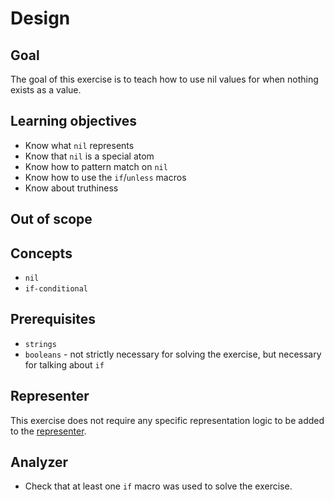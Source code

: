 # Design

## Goal

The goal of this exercise is to teach how to use nil values for when nothing exists as a value.

## Learning objectives

- Know what `nil` represents
- Know that `nil` is a special atom
- Know how to pattern match on `nil`
- Know how to use the `if`/`unless` macros
- Know about truthiness

## Out of scope

## Concepts

- `nil`
- `if-conditional`

## Prerequisites

- `strings`
- `booleans` - not strictly necessary for solving the exercise, but necessary for talking about `if`

## Representer

This exercise does not require any specific representation logic to be added to the [representer][representer].

## Analyzer

- Check that at least one `if` macro was used to solve the exercise.

[analyzer]: https://github.com/exercism/elixir-analyzer
[representer]: https://github.com/exercism/elixir-representer
